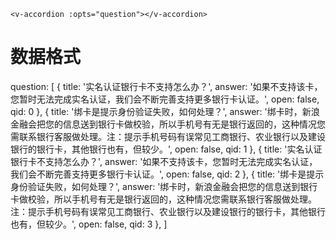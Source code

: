 <!--折叠面板 accordion-->
```
<v-accordion :opts="question"></v-accordion>

```
# 数据格式
question: [
  {
    title: '实名认证银行卡不支持怎么办？',
    answer: '如果不支持该卡，您暂时无法完成实名认证，我们会不断完善支持更多银行卡认证。',
    open: false,
    qid: 0
  },
  {
    title: '绑卡是提示身份验证失败，如何处理？',
    answer: '绑卡时，新浪金融会把您的信息送到银行卡做校验，所以手机号有无是银行返回的，这种情况您需联系银行客服做处理。注：提示手机号码有误常见工商银行、农业银行以及建设银行的银行卡，其他银行也有，但较少。',
    open: false,
    qid: 1
  },
  {
    title: '实名认证银行卡不支持怎么办？',
    answer: '如果不支持该卡，您暂时无法完成实名认证，我们会不断完善支持更多银行卡认证。',
    open: false,
    qid: 2
  },
  {
    title: '绑卡是提示身份验证失败，如何处理？',
    answer: '绑卡时，新浪金融会把您的信息送到银行卡做校验，所以手机号有无是银行返回的，这种情况您需联系银行客服做处理。注：提示手机号码有误常见工商银行、农业银行以及建设银行的银行卡，其他银行也有，但较少。',
    open: false,
    qid: 3
  },
]

```
